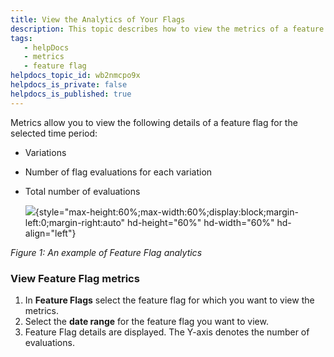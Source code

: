 ```yaml
---
title: View the Analytics of Your Flags
description: This topic describes how to view the metrics of a feature flag.
tags: 
   - helpDocs
   - metrics
   - feature flag
helpdocs_topic_id: wb2nmcpo9x
helpdocs_is_private: false
helpdocs_is_published: true
---
```


Metrics allow you to view the following details of a feature flag for
the selected time period:

-   Variations

-   Number of flag evaluations for each variation

-   Total number of evaluations

    ![](https://files.helpdocs.io/i5nl071jo5/articles/wb2nmcpo9x/1625221291273/screenshot-2021-07-02-at-3-51-10-pm.png){style="max-height:60%;max-width:60%;display:block;margin-left:0;margin-right:auto"
    hd-height="60%" hd-width="60%" hd-align="left"}

*Figure 1: An example of Feature Flag analytics*

### View Feature Flag metrics

1.  In **Feature Flags** select the feature flag for which you want to
    view the metrics.
2.  Select the **date range** for the feature flag you want to view.
3.  Feature Flag details are displayed. The Y-axis denotes the number of
    evaluations.
